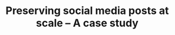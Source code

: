---
abstract: null
creators:
- Peter Anderton
date: null
document_url: null
grand_parent: iPRES
institutions: []
keywords: []
landing_page_url: https://osf.io/9q7ag/
language: eng
layout: publication
license: CC-BY 4.0 International
notes_url: null
parent: iPRES 2022
publication_type: lightning talk
size: null
slides_url: https://osf.io/download/yg7nx/
source_name: iPRES:osf:9q7ag
stream_url: https://youtu.be/eW6PsVnyI2k?t=3037
title: Preserving social media posts at scale – A case study
year: 2022
---